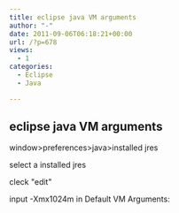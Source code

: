 ```yaml
---
title: eclipse java VM arguments
author: "-"
date: 2011-09-06T06:18:21+00:00
url: /?p=678
views:
  - 1
categories:
  - Eclipse
  - Java

---
```

## eclipse java VM arguments
window>preferences>java>installed jres
  
select a installed jres
  
cleck "edit"
  
input -Xmx1024m in Default VM Arguments: